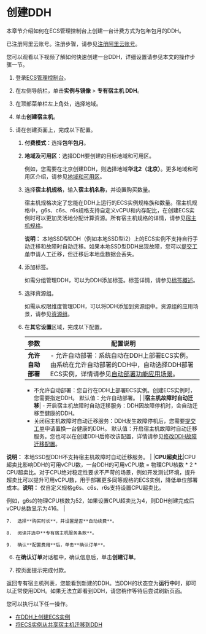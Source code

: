 # 创建DDH

本章节介绍如何在ECS管理控制台上创建一台计费方式为包年包月的DDH。

已注册阿里云账号。注册步骤，请参见[注册阿里云账号](https://help.aliyun.com/document_detail/37195.html)。

您可以观看以下视频了解如何快速创建一台DDH，详细设置请参见本文的操作步骤一节。



1.  登录[ECS管理控制台](https://ecs.console.aliyun.com)。

2.  在左侧导航栏，单击**实例与镜像** \> **专有宿主机 DDH**。

3.  在顶部菜单栏左上角处，选择地域。

4.  单击**创建宿主机**。

5.  请在创建页面上，完成以下配置。

    1.  **付费模式**：选择**包年包月**。

    2.  **地域及可用区**：选择DDH要创建的目标地域和可用区。

        例如，您需要在北京创建DDH，则选择地域**华北2（北京）**。更多地域和可用区介绍，请参见[地域和可用区](https://help.aliyun.com/document_detail/123712.html)。

    3.  选择**宿主机规格**，输入**宿主机名称**，并设置购买数量。

        宿主机规格决定了您能在DDH上运行的ECS实例规格族和数量。宿主机规格中，g6s、c6s、r6s规格支持自定义vCPU和内存配比，在创建ECS实例时可以更加灵活地分配计算资源。所有宿主机规格的详情，请参见[宿主机规格](/cn.zh-CN/产品简介/宿主机规格.md)。

        **说明：** 本地SSD型DDH（例如本地SSD型i2）上的ECS实例不支持自行手动迁移和故障时自动迁移。如果本地SSD型DDH出现故障，您可以[提交工单](https://selfservice.console.aliyun.com/ticket/createIndex)申请人工迁移，但迁移后本地盘数据会丢失。

    4.  添加标签。

        如需分组管理DDH，可以为DDH添加标签。标签详情，请参见[标签概述](/cn.zh-CN/标签与资源/标签/标签概述.md)。

    5.  选择资源组。

        如需从权限维度管理DDH，可以将DDH添加到资源组中。资源组的应用场景，请参见[资源组](/cn.zh-CN/标签与资源/资源/资源组.md)。

    6.  在**其它设置**区域，完成以下配置。

        |参数|配置说明|
        |:-|----|
        |**允许自动部署**|        -   允许自动部署：系统自动在DDH上部署ECS实例。由系统在允许自动部署的DDH中，自动选择DDH部署ECS实例，详情请参见[自动部署功能应用场景](/cn.zh-CN/产品简介/功能特性.md)。
        -   不允许自动部署：您自行在DDH上部署ECS实例。创建ECS实例时，您需要指定DDH。
默认值：允许自动部署。 |
        |**宿主机故障时自动迁移**|        -   开启宿主机故障时自动迁移服务：DDH因故障停机时，会自动迁移至健康的DDH。
        -   关闭宿主机故障时自动迁移服务：DDH发生故障停机后，您需要[提交工单](https://selfservice.console.aliyun.com/#/ticket/createIndex)申请置换一台健康的DDH。
默认值：开启宿主机故障时自动迁移服务。您也可以在创建DDH后修改该配置，详情请参见[修改DDH故障迁移配置](/cn.zh-CN/用户指南/修改DDH故障迁移配置.md)。

**说明：** 本地SSD型DDH不支持宿主机故障时自动迁移服务。 |
        |**CPU超卖比**|CPU超卖比影响DDH的可用vCPU数，一台DDH的可用vCPU数 = 物理CPU核数 \* 2 \* CPU超卖比。对于CPU绝对稳定性要求不严苛的场景，例如开发测试环境，提升超卖比可以提升可用vCPU数，用于部署更多同等规格的ECS实例，降低单位部署成本。**说明：** 仅自定义规格g6s、c6s、r6s支持设置CPU超卖比。

例如，g6s的物理CPU核数为52，如果设置CPU超卖比为4，则DDH创建完成后vCPU总数显示为416。 |

    7.  选择**购买时长**，并设置是否**自动续费**。

    8.  阅读并选中**专有宿主机服务条款**。

    9.  确认**配置费用**后，单击**确认订单**。

6.  在**确认订单**对话框中，确认信息后，单击**创建订单**。

7.  按页面提示完成付款。


返回专有宿主机列表，您能看到新建的DDH。当DDH的状态变为**运行中**时，即可以正常使用DDH。如果无法立即看到DDH，请您稍作等待后尝试刷新页面。

您可以执行以下任一操作。

-   [在DDH上创建ECS实例](/cn.zh-CN/快速入门/在DDH上创建ECS实例.md)
-   [将ECS实例从共享宿主机迁移到DDH](/cn.zh-CN/用户指南/将ECS实例从共享宿主机迁移到DDH.md)

